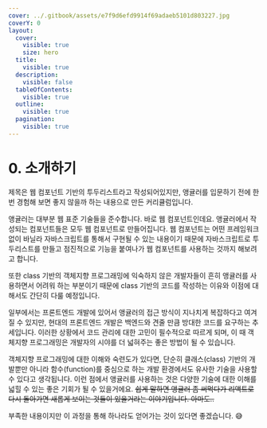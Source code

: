 ```yaml
---
cover: ../.gitbook/assets/e7f9d6efd9914f69adaeb5101d803227.jpg
coverY: 0
layout:
  cover:
    visible: true
    size: hero
  title:
    visible: true
  description:
    visible: false
  tableOfContents:
    visible: true
  outline:
    visible: true
  pagination:
    visible: true
---
```


# 0. 소개하기

제목은 웹 컴포넌트 기반의 투두리스트라고 작성되어있지만, 앵귤러를 입문하기 전에 한번 경험해 보면 좋지 않을까 하는 내용으로 만든 커리큘럼입니다.

앵귤러는 대부분 웹 표준 기술들을 준수합니다. 바로 웹 컴포넌트인데요. 앵귤러에서 작성되는 컴포넌트들은 모두 웹 컴포넌트로 만들어집니다. 웹 컴포넌트는 어떤 프레임워크 없이 바닐라 자바스크립트를 통해서 구현될 수 있는 내용이기 때문에 자바스크립트로 투두리스트를 만들고 점진적으로 기능을 붙여나가 웹 컴포넌트를 사용하는 것까지 해보려고 합니다.&#x20;

또한 class 기반의 객체지향 프로그래밍에 익숙하지 않은 개발자들이 흔히 앵귤러를 사용하면서 어려워 하는 부분이기 때문에 class 기반의 코드를 작성하는 이유와 이점에 대해서도 간단히 다룰 예정입니다.

일부에서는 프론트엔드 개발에 있어서 앵귤러의 접근 방식이 지나치게 복잡하다고 여겨질 수 있지만, 현대의 프론트엔드 개발은 백엔드와 견줄 만큼 방대한 코드를 요구하는 추세입니다. 이러한 상황에서 코드 관리에 대한 고민이 필수적으로 따르게 되며, 이 때 객체지향 프로그래밍은 개발자의 시야를 더 넓혀주는 좋은 방법이 될 수 있습니다.

객체지향 프로그래밍에 대한 이해와 숙련도가 있다면, 단순히 클래스(class) 기반의 개발뿐만 아니라 함수(function)를 중심으로 하는 개발 환경에서도 유사한 기술을 사용할 수 있다고 생각됩니다. 이런 점에서 앵귤러를 사용하는 것은 다양한 기술에 대한 이해를 넓힐 수 있는 좋은 기회가 될 수 있을거에요. ~~쉽게 말하면 앵귤러 좀 써먹다가 리액트로 다시 돌아가면 새롭게 보이는 것들이 있을거라는 이야기입니다. 아마도..~~

부족한 내용이지만 이 과정을 통해 하나라도 얻어가는 것이 있다면 좋겠습니다. 😅

